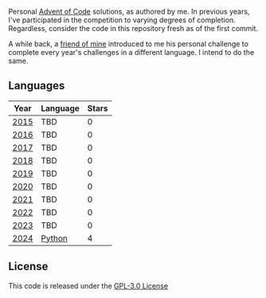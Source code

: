Personal [Advent of Code](https://adventofcode.com) solutions, as authored by me. In previous years, I've participated in the competition to varying degrees of completion. Regardless, consider the code in this repository fresh as of the first commit.

A while back, a [friend of mine](github.com/nicorising/advent-of-code) introduced to me his personal challenge to complete every year's challenges in a different language. I intend to do the same.

## Languages
| Year                                  | Language                                                      | Stars |
| ------------------------------------- | ------------------------------------------------------------- | ----- |
| [2015](https://adventofcode.com/2015) | TBD        | 0    |
| [2016](https://adventofcode.com/2016) | TBD        | 0    |
| [2017](https://adventofcode.com/2017) | TBD        | 0    |
| [2018](https://adventofcode.com/2018) | TBD        | 0    |
| [2019](https://adventofcode.com/2019) | TBD        | 0    |
| [2020](https://adventofcode.com/2020) | TBD        | 0    |
| [2021](https://adventofcode.com/2021) | TBD        | 0    |
| [2022](https://adventofcode.com/2022) | TBD        | 0    |
| [2023](https://adventofcode.com/2023) | TBD        | 0    |
| [2024](https://adventofcode.com/2024) | [Python](https://www.python.org/)| 4     |

## License

This code is released under the [GPL-3.0 License](LICENSE)
